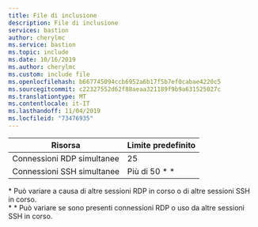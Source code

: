 ```yaml
---
title: File di inclusione
description: File di inclusione
services: bastion
author: cherylmc
ms.service: bastion
ms.topic: include
ms.date: 10/16/2019
ms.author: cherylmc
ms.custom: include file
ms.openlocfilehash: b667745094ccb6952a6b17f5b7ef0cabae4220c5
ms.sourcegitcommit: c22327552d62f88aeaa321189f9b9a631525027c
ms.translationtype: MT
ms.contentlocale: it-IT
ms.lasthandoff: 11/04/2019
ms.locfileid: "73476935"
---
```

| Risorsa | Limite predefinito |
| --- | --- |
| Connessioni RDP simultanee |25 |
| Connessioni SSH simultanee |Più di 50 * * |

\* Può variare a causa di altre sessioni RDP in corso o di altre sessioni SSH in corso.<br>
\* * Può variare se sono presenti connessioni RDP o uso da altre sessioni SSH in corso.